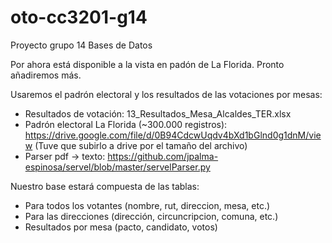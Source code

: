 # oto-cc3201-g14
Proyecto grupo 14 Bases de Datos

Por ahora está disponible a la vista en padón de La Florida. Pronto añadiremos más.

Usaremos el padrón electoral y los resultados de las votaciones por mesas:
- Resultados de votación: 13_Resultados_Mesa_Alcaldes_TER.xlsx
- Padrón electoral La Florida (~300.000 registros):
	https://drive.google.com/file/d/0B94CdcwUqdv4bXd1bGlnd0g1dnM/view
	(Tuve que subirlo a drive por el tamaño del archivo)
- Parser pdf -> texto:
	https://github.com/jpalma-espinosa/servel/blob/master/servelParser.py

Nuestro base estará compuesta de las tablas:
- Para todos los votantes (nombre, rut, direccion, mesa, etc.)
- Para las direcciones (dirección, circuncripcion, comuna, etc.)
- Resultados por mesa (pacto, candidato, votos)
